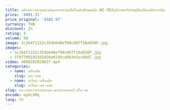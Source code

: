 ```yaml
---
title: กล้องตรวจระบบทางเดินอาหารแบบเปิดโล่งตัวเชื่อมต่อน้ำ WI-302อุปกรณ์เสริมวัสดุสิ้นเปลืองเพื่อการปนเปื้อน
price: '4491.31'
price_original: '4582.97'
currency: THB
discount: 2%
rating: 4
volume: 98
image: Sc264f1152c354b648ef90c007f10a938P.jpg
images:
  - Sc264f1152c354b648ef90c007f10a938P.jpg
  - Sf877001933d3456e8248ce0b3e5ac0b87.jpg
video: 4000202024637.mp4
categories:
  - name: เครื่องมือ
    slug: เคร-องม
  - name: อะไหล่ เครื่องมือ
    slug: อะไหล-เคร-องม
slug: กล-องตรวจระบบทางเด-นอาหารแบบเป-ดโล-งต
encode: ophLhMq
lang: th
---
```

  